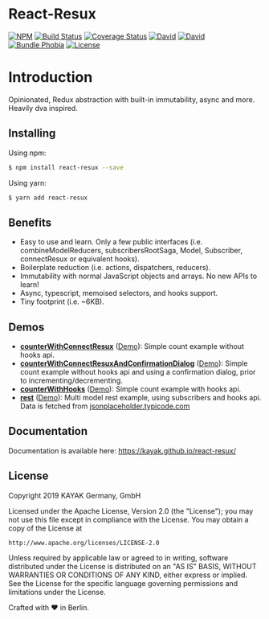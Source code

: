 # React-Resux

[![NPM](https://img.shields.io/npm/v/react-resux.svg)](https://www.npmjs.com/package/react-resux)
[![Build Status](https://travis-ci.org/kayak/react-resux.png?branch=master)](https://travis-ci.org/kayak/react-resux)
[![Coverage Status](https://coveralls.io/repos/github/kayak/react-resux/badge.svg)](https://coveralls.io/github/kayak/react-resux)
[![David](https://img.shields.io/david/kayak/react-resux.svg)](https://david-dm.org/kayak/react-resux)
[![David](https://img.shields.io/david/dev/kayak/react-resux.svg)](https://david-dm.org/kayak/react-resux)
[![Bundle Phobia](https://img.shields.io/bundlephobia/minzip/react-resux)](https://bundlephobia.com/result?p=react-resux)
[![License](https://img.shields.io/npm/l/react-resux)](https://www.npmjs.com/package/react-resux)

# Introduction

Opinionated, Redux abstraction with built-in immutability, async and more. Heavily dva inspired.

## Installing

Using npm:

```bash
$ npm install react-resux --save
```

Using yarn:

```bash
$ yarn add react-resux
```

## Benefits

* Easy to use and learn. Only a few public interfaces (i.e. combineModelReducers, subscribersRootSaga, Model, Subscriber, connectResux or equivalent hooks).
* Boilerplate reduction (i.e. actions, dispatchers, reducers).
* Immutability with normal JavaScript objects and arrays. No new APIs to learn!
* Async, typescript, memoised selectors, and hooks support.
* Tiny footprint (i.e. ~6KB).

## Demos

* [__counterWithConnectResux__](https://github.com/kayak/react-resux/tree/master/examples/counterWithConnectResux)
([Demo](https://codesandbox.io/s/github/kayak/react-resux/tree/master/examples/counterWithConnectResux)): 
Simple count example without hooks api.
* [__counterWithConnectResuxAndConfirmationDialog__](https://github.com/kayak/react-resux/tree/master/examples/counterWithConnectResuxAndConfirmationDialog)
([Demo](https://codesandbox.io/s/github/kayak/react-resux/tree/master/examples/counterWithConnectResuxAndConfirmationDialog)): 
Simple count example without hooks api and using a confirmation dialog, prior to incrementing/decrementing.
* [__counterWithHooks__](https://github.com/kayak/react-resux/tree/master/examples/counterWithHooks)
([Demo](https://codesandbox.io/s/github/kayak/react-resux/tree/master/examples/counterWithHooks)):
Simple count example with hooks api.
* [__rest__](https://github.com/kayak/react-resux/tree/master/examples/rest)
([Demo](https://codesandbox.io/s/github/kayak/react-resux/tree/master/examples/rest)):
Multi model rest example, using subscribers and hooks api. 
Data is fetched from [jsonplaceholder.typicode.com](http://jsonplaceholder.typicode.com/)

## Documentation

Documentation is available here: https://kayak.github.io/react-resux/

## License

Copyright 2019 KAYAK Germany, GmbH

Licensed under the Apache License, Version 2.0 (the "License");
you may not use this file except in compliance with the License.
You may obtain a copy of the License at

    http://www.apache.org/licenses/LICENSE-2.0

Unless required by applicable law or agreed to in writing, software
distributed under the License is distributed on an "AS IS" BASIS,
WITHOUT WARRANTIES OR CONDITIONS OF ANY KIND, either express or implied.
See the License for the specific language governing permissions and
limitations under the License.

Crafted with ♥ in Berlin.

